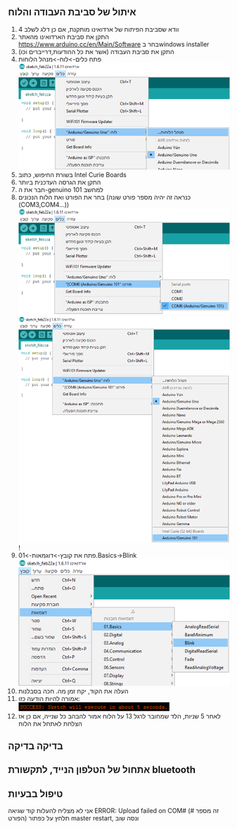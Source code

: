 ## איתול של סביבת העבודה והלוח
1.	וודא שסביבת הפיתוח של ארדואינו מותקנת, אם כן דלג לשלב 4
1.	התקן את סביבת הארדואינו מהאתר  https://www.arduino.cc/en/Main/Software בחר בwindows installer
1.	התקן את סביבת העבודה (אשר את כל ההודעות,דרייברים וכו)
1.	פתח כלים->לוח->מנהל הלוחות ![boards manager](./pictures/boards_manager.png?raw=true)
1.	בשורת החיפוש, כתוב Intel Curie Boards
1.	התקן את הגרסה העדכנית ביותר
1.	חבר את ה-genuino 101 למחשב
1.	בחר את הפורט ואת הלוח הנכונים  (כנראה זה יהיה מספר פורט שונה (COM3,COM4...)) ![כלים->פורט->Arduino/Genuino 101](./pictures/select_port.png?raw=true) ![כלים->לוח->Arduino/Genuino 101](./pictures/select_board.png?raw=true) !
1.	פתח את קובץ->דוגמאות->01.Basics->Blink ![אתגר, נסה לכתוב את הקוד בעצמך :)](./pictures/select_blink.png?raw=true)
1.	העלה את הקוד, יקח זמן מה. חכה בסבלנות
1.	אמורה להיות הודעה כזו: ![SUCCESS: Sketch will execute in about 5 seconds.](./pictures/success.png?raw=true) 
1.	לאחר 5 שניות, הלד שמחובר לרגל 13 על הלוח אמור להבהב כל שנייה, אם כן אז הצלחת לאתחל את הלוח 

&rlm; בדיקה בדיקה &lrm;
---
## אתחול של הטלפון הנייד, לתקשורת bluetooth
## טיפול בבעיות
אני לא מצליח להעלות קוד שגיאה 
ERROR: Upload failed on COM#
(# זה מספר הפורט)
תלחץ על כפתור master restart, ונסה שוב